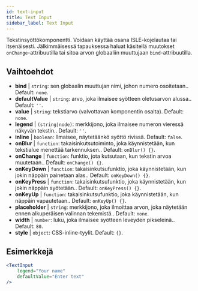 ```yaml
---
id: text-input
title: Text Input
sidebar_label: Text Input
---
```


Tekstinsyöttökomponentti. Voidaan käyttää osana ISLE-kojelautaa tai itsenäisesti. Jälkimmäisessä tapauksessa haluat käsitellä muutokset `onChange`-attribuutilla tai sitoa arvon globaaliin muuttujaan `bind`-attribuutilla.

## Vaihtoehdot

* __bind__ | `string`: sen globaalin muuttujan nimi, johon numero osoitetaan.. Default: `none`.
* __defaultValue__ | `string`: arvo, joka ilmaisee syötteen oletusarvon alussa.. Default: `''`.
* __value__ | `string`: tekstiarvo (valvottavan komponentin osalta). Default: `none`.
* __legend__ | `(string|node)`: merkkijono, joka ilmaisee numeron vieressä näkyvän tekstin.. Default: `''`.
* __inline__ | `boolean`: Ilmaisee, näytetäänkö syöttö rivissä. Default: `false`.
* __onBlur__ | `function`: takaisinkutsutoiminto, joka käynnistetään, kun tekstialue menettää tarkennuksen.. Default: `onBlur() {}`.
* __onChange__ | `function`: funktio, jota kutsutaan, kun tekstin arvoa muutetaan.. Default: `onChange() {}`.
* __onKeyDown__ | `function`: takaisinkutsufunktio, joka käynnistetään, kun jokin näppäin painetaan alas.. Default: `onKeyDown() {}`.
* __onKeyPress__ | `function`: takaisinkutsufunktio, joka käynnistetään, kun jokin näppäin syötetään.. Default: `onKeyPress() {}`.
* __onKeyUp__ | `function`: takaisinkutsufunktio, joka käynnistetään, kun näppäin vapautetaan.. Default: `onKeyUp() {}`.
* __placeholder__ | `string`: merkkijono, joka ilmoittaa arvon, joka näytetään ennen alkuperäisen valinnan tekemistä.. Default: `none`.
* __width__ | `number`: luku, joka ilmaisee syötteen leveyden pikseleinä.. Default: `80`.
* __style__ | `object`: CSS-inline-tyylit. Default: `{}`.


## Esimerkkejä

```jsx live
<TextInput
    legend="Your name"
    defaultValue="Enter text"
/>
```

